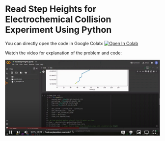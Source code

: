 # Read Step Heights for Electrochemical Collision Experiment Using Python
You can directly open the code in Google Colab: [![Open In Colab](https://colab.research.google.com/assets/colab-badge.svg)](https://colab.research.google.com/github/weiji14/deepbedmap/)

Watch the video for explanation of the problem and code: 
<p><a href="https://youtu.be/BABJj7U0BAU"><img src=images/thumbnail.png width="750"></a></p>
